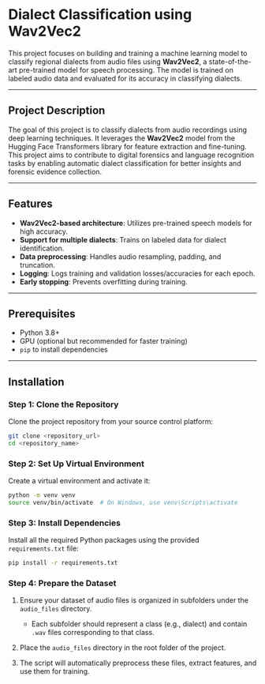# Dialect Classification using Wav2Vec2

This project focuses on building and training a machine learning model to classify regional dialects from audio files using **Wav2Vec2**, a state-of-the-art pre-trained model for speech processing. The model is trained on labeled audio data and evaluated for its accuracy in classifying dialects.

---

## Project Description

The goal of this project is to classify dialects from audio recordings using deep learning techniques. It leverages the **Wav2Vec2** model from the Hugging Face Transformers library for feature extraction and fine-tuning. This project aims to contribute to digital forensics and language recognition tasks by enabling automatic dialect classification for better insights and forensic evidence collection.

---

## Features

- **Wav2Vec2-based architecture**: Utilizes pre-trained speech models for high accuracy.
- **Support for multiple dialects**: Trains on labeled data for dialect identification.
- **Data preprocessing**: Handles audio resampling, padding, and truncation.
- **Logging**: Logs training and validation losses/accuracies for each epoch.
- **Early stopping**: Prevents overfitting during training.

---

## Prerequisites

- Python 3.8+
- GPU (optional but recommended for faster training)
- `pip` to install dependencies

---

## Installation

### Step 1: Clone the Repository
Clone the project repository from your source control platform:
```bash
git clone <repository_url>
cd <repository_name>
```
### Step 2: Set Up Virtual Environment

Create a virtual environment and activate it:

```bash
python -m venv venv
source venv/bin/activate  # On Windows, use venv\Scripts\activate
```

### Step 3: Install Dependencies

Install all the required Python packages using the provided `requirements.txt` file:

```bash
pip install -r requirements.txt
```

### Step 4: Prepare the Dataset

1. Ensure your dataset of audio files is organized in subfolders under the `audio_files` directory. 
   - Each subfolder should represent a class (e.g., dialect) and contain `.wav` files corresponding to that class.


2. Place the `audio_files` directory in the root folder of the project.

3. The script will automatically preprocess these files, extract features, and use them for training.



